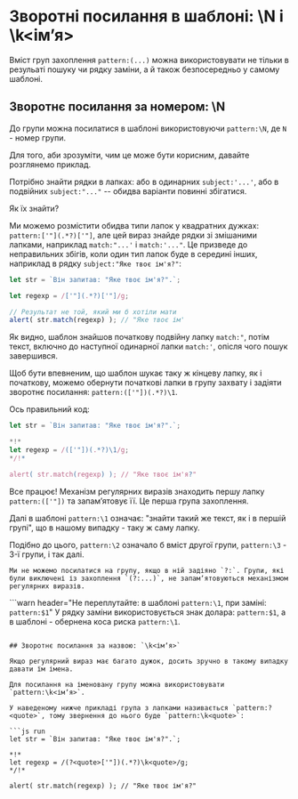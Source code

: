 # Зворотні посилання в шаблоні: \N і \k<ім’я>

Вміст груп захоплення `pattern:(...)` можна використовувати не тільки в резульаті пошуку чи рядку заміни, а й також безпосередньо у самому шаблоні.

## Зворотнє посилання за номером: \N

До групи можна посилатися в шаблоні використовуючи `pattern:\N`, де `N` - номер групи.

Для того, аби зрозуміти, чим це може бути корисним, давайте розглянемо приклад.

Потрібно знайти рядки в лапках: або в одинарних `subject:'...'`, або в подвійних `subject:"..."` -- обидва варіанти повинні збігатися.

Як їх знайти?

Ми можемо розмістити обидва типи лапок у квадратних дужках: `pattern:['"](.*?)['"]`, але цей вираз знайде рядки зі змішаними лапками, наприклад `match:"...'` і `match:'..."`. Це призведе до неправильних збігів, коли один тип лапок буде в середині інших, наприклад в рядку `subject:"Яке твоє ім'я?"`:

```js run
let str = `Він запитав: "Яке твоє ім'я?".`;

let regexp = /['"](.*?)['"]/g;

// Результат не той, який ми б хотіли мати
alert( str.match(regexp) ); // "Яке твоє ім'
```

Як видно, шаблон знайшов початкову подвійну лапку `match:"`, потім текст, включно до наступної одинарної лапки `match:'`, опісля чого пошук завершився.

Щоб бути впевненим, що шаблон шукає таку ж кінцеву лапку, як і початкову, можемо обернути початкові лапки в групу захвату і задіяти зворотнє посилання: `pattern:(['"])(.*?)\1`.

Ось правильний код:

```js run
let str = `Він запитав: "Яке твоє ім'я?".`;

*!*
let regexp = /(['"])(.*?)\1/g;
*/!*

alert( str.match(regexp) ); // "Яке твоє ім'я?"
```

Все працює! Механізм регулярних виразів знаходить першу лапку `pattern:(['"])` та запамʼятовує її. Це перша група захоплення.

Далі в шаблоні `pattern:\1` означає: "знайти такий же текст, як і в першій групі", що в нашому випадку - таку ж саму лапку.

Подібно до цього, `pattern:\2` означало б вміст другої групи, `pattern:\3` - 3-ї групи, і так далі.

```smart
Ми не можемо посилатися на групу, якщо в ній задіяно `?:`. Групи, які були виключені із захоплення `(?:...)`, не запамʼятовуються механізмом регулярних виразів.
```

```warn header="Не переплутайте: в шаблоні `pattern:\1`, при заміні: `pattern:$1`"
У рядку заміни використовується знак долара: `pattern:$1`, а в шаблоні - обернена коса риска `pattern:\1`.
```

## Зворотнє посилання за назвою: `\k<імʼя>`

Якщо регулярний вираз має багато дужок, досить зручно в такому випадку давати їм імена.

Для посилання на іменовану групу можна використовувати `pattern:\k<імʼя>`.

У наведеному нижче прикладі група з лапками називається `pattern:?<quote>`, тому звернення до нього буде `pattern:\k<quote>`:

```js run
let str = `Він запитав: "Яке твоє ім'я?".`;

*!*
let regexp = /(?<quote>['"])(.*?)\k<quote>/g;
*/!*

alert( str.match(regexp) ); // "Яке твоє ім'я?"
```
